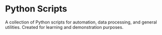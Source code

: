 # Python Scripts

A collection of Python scripts for automation, data processing, and general utilities.
Created for learning and demonstration purposes.
